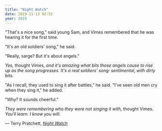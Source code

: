 ```yaml
---
title: "Night Watch"
date: 2019-11-13 02:32
year: 2019
---
```


"That's a nice song," said young Sam, and Vimes remembered that he was hearing it for the first time.

"It's an old soldiers' song," he said.

"Really, sarge? But it's about angels."

*Yes,* thought Vimes, *and it's amazing what bits those angels cause to rise up as the song progresses. It's a real soldiers' song: sentimental, with dirty bits.*

"As I recall, they used to sing it after battles," he said. "I've seen old men cry when they sing it," he added.

"Why? It sounds cheerful."

*They were remembering who they were not singing it with,* thought Vimes. *You'll learn. I know you will.*

— Terry Pratchett, [*Night Watch*](https://en.wikipedia.org/wiki/Night_Watch_(Discworld))
